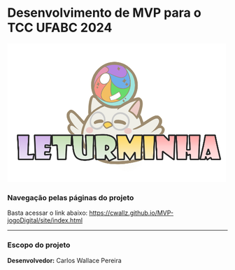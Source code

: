 # Desenvolvimento de MVP para o TCC UFABC 2024
<img src="https://github.com/recode-squad46/projeto-recodepro2022/blob/main/site/assets/img/logo-leturminha.png" style="width: 500px"/>

### Navegação pelas páginas do projeto
Basta acessar o link abaixo: 
https://cwallz.github.io/MVP-jogoDigital/site/index.html

---

### Escopo do projeto

**Desenvolvedor:**  Carlos Wallace Pereira	
